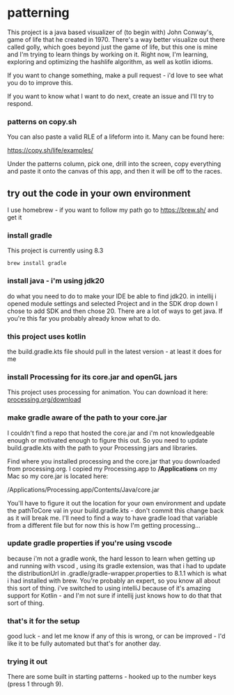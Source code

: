 # patterning

This project is a java based visualizer of (to begin with) John Conway's, game of life that he created in 1970. There's
a way better visualize out there called golly, which goes beyond just the game of life, but this one is mine and I'm
trying to learn things by working on it. Right now, I'm learning, exploring and optimizing the hashlife algorithm, as
well as kotlin idioms.

If you want to change something, make a pull request - i'd love to see what you do to improve this.

If you want to know what I want to do next, create an issue and I'll try to respond.

### patterns on copy.sh

You can also paste a valid RLE of a lifeform into it. Many can be found here:

https://copy.sh/life/examples/

Under the patterns column, pick one, drill into the screen, copy everything and paste it onto the canvas of this app,
and then it will be off to the races.

## try out the code in your own environment

I use homebrew - if you want to follow my path go to https://brew.sh/ and get it

### install gradle

This project is currently using 8.3

<pre><code>brew install gradle
</code></pre>

### install java - i'm using jdk20

do what you need to do to make your IDE be able to find jdk20. in intellij i opened module settings and selected Project
and in the SDK drop down I chose to add SDK and then chose 20. There are a lot of ways to get java. If you're this far
you probably already know what to do.

### this project uses kotlin

the build.gradle.kts file should pull in the latest version - at least it does for me

### install Processing for its core.jar and openGL jars

This project uses processing for animation. You can download it
here: [processing.org/download](https://processing.org/download)

### make gradle aware of the path to your core.jar

I couldn't find a repo that hosted the core.jar and i'm not knowledgeable enough or motivated enough to figure this out.
So you need to update build.gradle.kts with the path to your Processing jars and libraries.

Find where you installed processing and the core.jar that you downloaded from processing.org. I copied my Processing.app
to **/Applications** on my Mac so my core.jar is located here:

/Applications/Processing.app/Contents/Java/core.jar

You'll have to figure it out the location for your own environment and update the pathToCore val in your
build.gradle.kts - don't commit this change back as it will break me. I'll need to find a way to have gradle load that
variable from a different file but for now this is how I'm getting processing...

### update gradle properties if you're using vscode

because i'm not a gradle wonk, the hard lesson to learn when getting up and running with vscod , using its gradle
extension, was that i had to update the distributionUrl in .gradle/gradle-wrapper.properties to 8.1.1 which is what i
had installed with brew. You're probably an expert, so you know all about this sort of thing. i've switched to using
intelliJ because of it's amazing support for Kotlin - and I'm not sure if intellij just knows how to do that that sort
of thing.

### that's it for the setup

good luck - and let me know if any of this is wrong, or can be improved - I'd like it to be fully automated but that's
for another day.

### trying it out

There are some built in starting patterns - hooked up to the number keys (press 1 through 9).
